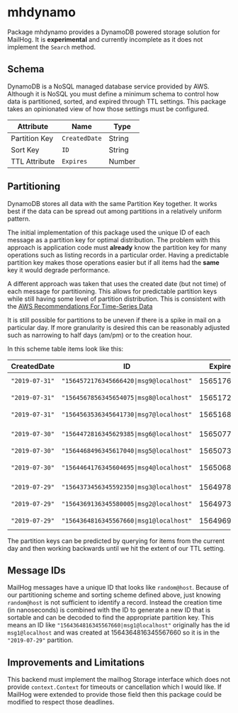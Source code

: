 # mhdynamo

Package mhdynamo provides a DynamoDB powered storage solution for MailHog. It
is **experimental** and currently incomplete as it does not implement the
`Search` method.

## Schema

DynamoDB is a NoSQL managed database service provided by AWS. Although it is
NoSQL you must define a minimum schema to control how data is partitioned,
sorted, and expired through TTL settings. This package takes an opinionated
view of how those settings must be configured.

| Attribute     | Name          | Type   |
|---------------|---------------|--------|
| Partition Key | `CreatedDate` | String |
| Sort Key      | `ID`          | String |
| TTL Attribute | `Expires`     | Number |

## Partitioning

DynamoDB stores all data with the same Partition Key together. It works best if
the data can be spread out among partitions in a relatively uniform pattern.

The initial implementation of this package used the unique ID of each message
as a partition key for optimal distribution. The problem with this approach is
application code must **already** know the partition key for many operations
such as listing records in a particular order. Having a predictable partition
key makes those operations easier but if all items had the **same** key it
would degrade performance.

A different approach was taken that uses the created date (but not time) of
each message for partitioning. This allows for predictable partition keys while
still having some level of partition distribution. This is consistent with the
[AWS Recommendations For Time-Series Data](https://docs.aws.amazon.com/amazondynamodb/latest/developerguide/bp-time-series.html)

It is still possible for partitions to be uneven if there is a spike in mail on
a particular day. If more granularity is desired this can be reasonably
adjusted such as narrowing to half days (am/pm) or to the creation hour.

In this scheme table items look like this:

| CreatedDate    | ID                                      | Expires    | Msg              |
|----------------|-----------------------------------------|------------|------------------|
| `"2019-07-31"` | `"1564572176345666420\|msg9@localhost"` | 1565176976 | `{message data}` |
| `"2019-07-31"` | `"1564567856345654075\|msg8@localhost"` | 1565172656 | `{message data}` |
| `"2019-07-31"` | `"1564563536345641730\|msg7@localhost"` | 1565168336 | `{message data}` |
|                |                                         |            |                  |
| `"2019-07-30"` | `"1564472816345629385\|msg6@localhost"` | 1565077616 | `{message data}` |
| `"2019-07-30"` | `"1564468496345617040\|msg5@localhost"` | 1565073296 | `{message data}` |
| `"2019-07-30"` | `"1564464176345604695\|msg4@localhost"` | 1565068976 | `{message data}` |
|                |                                         |            |                  |
| `"2019-07-29"` | `"1564373456345592350\|msg3@localhost"` | 1564978256 | `{message data}` |
| `"2019-07-29"` | `"1564369136345580005\|msg2@localhost"` | 1564973936 | `{message data}` |
| `"2019-07-29"` | `"1564364816345567660\|msg1@localhost"` | 1564969616 | `{message data}` |

The partition keys can be predicted by querying for items from the current day
and then working backwards until we hit the extent of our TTL setting.

## Message IDs

MailHog messages have a unique ID that looks like `random@host`. Because of our
partitioning scheme and sorting scheme defined above, just knowing
`random@host` is not sufficient to identify a record. Instead the creation time
(in nanoseconds) is combined with the ID to generate a new ID that is sortable
and can be decoded to find the appropriate partition key. This means an ID like
`"1564364816345567660|msg1@localhost"` originally has the id `msg1@localhost`
and was created at 1564364816345567660 so it is in the `"2019-07-29"` partition.

## Improvements and Limitations

This backend must implement the mailhog Storage interface which does not
provide `context.Context` for timeouts or cancellation which I would like. If
MailHog were extended to provide those field then this package could be
modified to respect those deadlines.
